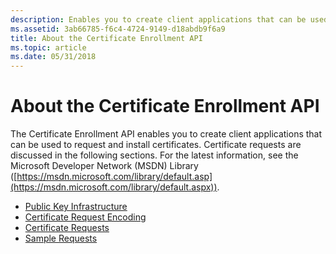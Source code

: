 ```yaml
---
description: Enables you to create client applications that can be used to request and install certificates.
ms.assetid: 3ab66785-f6c4-4724-9149-d18abdb9f6a9
title: About the Certificate Enrollment API
ms.topic: article
ms.date: 05/31/2018
---
```


# About the Certificate Enrollment API

The Certificate Enrollment API enables you to create client applications that can be used to request and install certificates. Certificate requests are discussed in the following sections. For the latest information, see the Microsoft Developer Network (MSDN) Library ([https://msdn.microsoft.com/library/default.asp](https://msdn.microsoft.com/library/default.aspx)).

-   [Public Key Infrastructure](public-key-infrastructure.md)
-   [Certificate Request Encoding](about-certificate-request-encoding.md)
-   [Certificate Requests](certificate-requests.md)
-   [Sample Requests](sample-requests.md)

 

 



